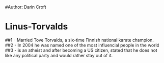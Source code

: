 #Author: Darin Croft
# Linus-Torvalds
##1 - Married Tove Torvalds, a six-time Finnish national karate champion.
##2 - In 2004 he was named one of the most influencial people in the world
##3 - is an atheist and after becoming a US citizen, stated that he does not like any political party and would rather stay out of it.
